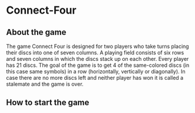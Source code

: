 # Connect-Four

## About the game ##

The game Connect Four is designed for two players who take turns placing their discs into one of seven columns. A playing field consists of six rows and seven columns
in which the discs stack up on each other. Every player has 21 discs. The goal of the game is to get 4 of the same-colored discs (in this case same symbols) in a row
(horizontally, vertically or diagonally). In case there are no more discs left and neither player has won it is called a stalemate and the game is over.

## How to start the game ##
